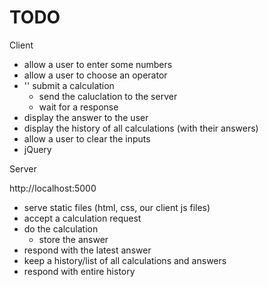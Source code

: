 # TODO

Client

- allow a user to enter some numbers
- allow a user to choose an operator
- '' submit a calculation
    - send the caluclation to the server
    - wait for a response
- display the answer to the user
- display the history of all calculations (with their answers)
- allow a user to clear the inputs
- jQuery

Server

http://localhost:5000

- serve static files (html, css, our client js files)
- accept a calculation request
- do the calculation
    - store the answer
- respond with the latest answer
- keep a history/list of all calculations and answers
- respond with entire history
